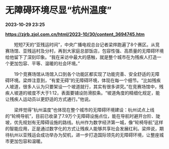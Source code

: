 # 无障碍环境尽显“杭州温度”

**2023-10-29 23:25**

**https://zjrb.zjol.com.cn/html/2023-10/30/content_3694745.htm**

　　短短7天的“亚残运时间”，中央广播电视总台记者梁烨跑遍了8个赛区。从竞赛场馆、亚残运村及分村，再到大家庭总部饭店，包容性强、高质量的无障碍环境给他留下了深刻印象。“我在采访中最大的感触，就是整个城市在为残疾人打造一个更加包容、平等、温暖的社会环境。”

　　19个竞赛场馆从场馆入口到各个功能区都实现了功能完善、安全舒适的无障碍环境。梁烨注意到，“有爱无碍”的无障碍环境，体现在每一个细节。“比如残疾人坡道，很多人认为只要架设一个坡道就行，其实有很多讲究。”在竞赛场馆中，残疾人坡道的坡度不大于1∶12，表面要铺设防滑胶条。“坡道角度的精细化规定，能让残疾人运动员以更舒适的方式通行。”他说。

　　梁烨觉得“杭州温度”也体现在整个城市的无障碍环境建设：杭州试点上线的“轮椅导航”，目前已收录了7.9万个无障碍设施点位，能在导航时避开台阶、陡坡，优先规划有无障碍设施的路线。杭州作为数字经济第一城，像“轮椅导航”这样的智能应用，正是通过数字化的方式让残疾人能够共享社会发展红利。梁烨说，期待杭州以亚残运会成功举办为契机，进一步打造国际领先的无障碍环境，让整座城市更加包容和温暖。